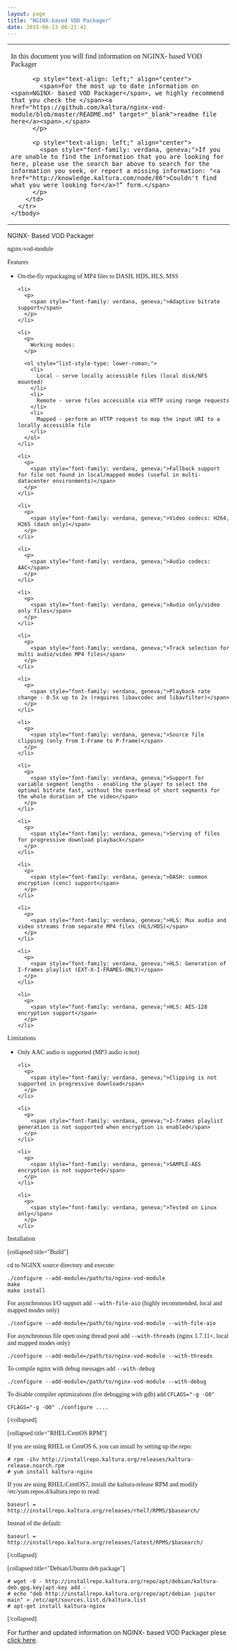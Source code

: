 ```yaml
---
layout: page
title: "NGINX-based VOD Packager"
date: 2015-06-13 00:21:41
---
```


<table border="0" cellspacing="0" cellpadding="0">
    <tbody>
      <tr>
        <td valign="bottom">
          <p style="text-align: left;">
            <span style="font-family: verdana, geneva;">In this document you will find information on NGINX- based VOD Packager</span>
          </p>
          
          <p style="text-align: left;" align="center">
            <span>For the most up to date information on <span>NGINX- based VOD Packager</span>, we highly recommend that you check the </span><a href="https://github.com/kaltura/nginx-vod-module/blob/master/README.md" target="_blank">readme file here</a><span>.</span>
          </p>
          
          <p style="text-align: left;" align="center">
            <span style="font-family: verdana, geneva;">If you are unable to find the information that you are looking for here, please use the search bar above to search for the information you seek, or report a missing information: "<a href="http://knowledge.kaltura.com/node/86">Couldn't find what you were looking for</a>?” form.</span>
          </p>
        </td>
      </tr>
    </tbody>
  </table>
  
  <p class="mce-heading-1">
    NGINX- Based VOD Packager
  </p>
  
  <p>
    <span style="font-family: verdana, geneva;"><a href="https://github.com/kaltura/nginx-vod-module/blob/master/README.md#nginx-vod-module-" class="anchor" id="user-content-nginx-vod-module-"></a><span class="mce-heading-3">nginx-vod-module </span></span>
  </p>
  
  <p>
    <span style="font-family: verdana, geneva;">Features</span>
  </p>
  
  <ul>
    <li>
      <p>
        <span style="font-family: verdana, geneva;">On-the-fly repackaging of MP4 files to DASH, HDS, HLS, MSS</span>
      </p>
    </li>
    
    <li>
      <p>
        <span style="font-family: verdana, geneva;">Adaptive bitrate support</span>
      </p>
    </li>
    
    <li>
      <p>
        Working modes:
      </p>
      
      <ol style="list-style-type: lower-roman;">
        <li>
          Local - serve locally accessible files (local disk/NFS mounted)
        </li>
        <li>
          Remote - serve files accessible via HTTP using range requests
        </li>
        <li>
          Mapped - perform an HTTP request to map the input URI to a locally accessible file
        </li>
      </ol>
    </li>
    
    <li>
      <p>
        <span style="font-family: verdana, geneva;">Fallback support for file not found in local/mapped modes (useful in multi-datacenter environments)</span>
      </p>
    </li>
    
    <li>
      <p>
        <span style="font-family: verdana, geneva;">Video codecs: H264, H265 (dash only)</span>
      </p>
    </li>
    
    <li>
      <p>
        <span style="font-family: verdana, geneva;">Audio codecs: AAC</span>
      </p>
    </li>
    
    <li>
      <p>
        <span style="font-family: verdana, geneva;">Audio only/video only files</span>
      </p>
    </li>
    
    <li>
      <p>
        <span style="font-family: verdana, geneva;">Track selection for multi audio/video MP4 files</span>
      </p>
    </li>
    
    <li>
      <p>
        <span style="font-family: verdana, geneva;">Playback rate change - 0.5x up to 2x (requires libavcodec and libavfilter)</span>
      </p>
    </li>
    
    <li>
      <p>
        <span style="font-family: verdana, geneva;">Source file clipping (only from I-Frame to P-frame)</span>
      </p>
    </li>
    
    <li>
      <p>
        <span style="font-family: verdana, geneva;">Support for variable segment lengths - enabling the player to select the optimal bitrate fast, without the overhead of short segments for the whole duration of the video</span>
      </p>
    </li>
    
    <li>
      <p>
        <span style="font-family: verdana, geneva;">Serving of files for progressive download playback</span>
      </p>
    </li>
    
    <li>
      <p>
        <span style="font-family: verdana, geneva;">DASH: common encryption (cenc) support</span>
      </p>
    </li>
    
    <li>
      <p>
        <span style="font-family: verdana, geneva;">HLS: Mux audio and video streams from separate MP4 files (HLS/HDS)</span>
      </p>
    </li>
    
    <li>
      <p>
        <span style="font-family: verdana, geneva;">HLS: Generation of I-frames playlist (EXT-X-I-FRAMES-ONLY)</span>
      </p>
    </li>
    
    <li>
      <p>
        <span style="font-family: verdana, geneva;">HLS: AES-128 encryption support</span>
      </p>
    </li>
  </ul>
  
  <p>
    <span style="font-family: verdana, geneva;">Limitations</span>
  </p>
  
  <ul>
    <li>
      <p>
        <span style="font-family: verdana, geneva;">Only AAC audio is supported (MP3 audio is not)</span>
      </p>
    </li>
    
    <li>
      <p>
        <span style="font-family: verdana, geneva;">Clipping is not supported in progressive download</span>
      </p>
    </li>
    
    <li>
      <p>
        <span style="font-family: verdana, geneva;">I-frames playlist generation is not supported when encryption is enabled</span>
      </p>
    </li>
    
    <li>
      <p>
        <span style="font-family: verdana, geneva;">SAMPLE-AES encryption is not supported</span>
      </p>
    </li>
    
    <li>
      <p>
        <span style="font-family: verdana, geneva;">Tested on Linux only</span>
      </p>
    </li>
  </ul>
  
  <p>
    <span style="font-family: verdana, geneva;"><a href="https://github.com/kaltura/nginx-vod-module/blob/master/README.md#installation" class="anchor" id="user-content-installation"></a><span class="mce-heading-3">Installation</span></span>
  </p>
  
  <p>
    <span style="font-family: verdana, geneva;">[collapsed title="Build"]</span>
  </p>
  
  <p>
    <span style="font-family: verdana, geneva;">cd to NGINX source directory and execute:</span>
  </p>
  
  <pre><span style="font-family: verdana, geneva;"><code>./configure --add-module=/path/to/nginx-vod-module
make
make install
</code></span></pre>
  
  <p>
    <span style="font-family: verdana, geneva;">For asynchronous I/O support add <code>--with-file-aio</code> (highly recommended, local and mapped modes only)</span>
  </p>
  
  <pre><span style="font-family: verdana, geneva;"><code>./configure --add-module=/path/to/nginx-vod-module --with-file-aio
</code></span></pre>
  
  <p>
    <span style="font-family: verdana, geneva;">For asynchronous file open using thread pool add <code>--with-threads</code> (nginx 1.7.11+, local and mapped modes only)</span>
  </p>
  
  <pre><span style="font-family: verdana, geneva;"><code>./configure --add-module=/path/to/nginx-vod-module --with-threads
</code></span></pre>
  
  <p>
    <span style="font-family: verdana, geneva;">To compile nginx with debug messages add <code>--with-debug</code></span>
  </p>
  
  <pre><span style="font-family: verdana, geneva;"><code>./configure --add-module=/path/to/nginx-vod-module --with-debug
</code></span></pre>
  
  <p>
    <span style="font-family: verdana, geneva;">To disable compiler optimizations (for debugging with gdb) add <code>CFLAGS="-g -O0"</code></span>
  </p>
  
  <pre><span style="font-family: verdana, geneva;"><code>CFLAGS="-g -O0" ./configure ....
</code></span></pre>
  
  <p>
    <span style="font-family: verdana, geneva;">[/collapsed]</span>
  </p>
  
  <p>
    <span style="font-family: verdana, geneva;">[collapsed title="RHEL/CentOS RPM"]</span>
  </p>
  
  <p>
    <span style="font-family: verdana, geneva;">If you are using RHEL or CentOS 6, you can install by setting up the repo:</span>
  </p>
  
  <pre><span style="font-family: verdana, geneva;"><code># rpm -ihv http://installrepo.kaltura.org/releases/kaltura-release.noarch.rpm
# yum install kaltura-nginx
</code></span></pre>
  
  <p>
    <span style="font-family: verdana, geneva;">If you are using RHEL/CentOS7, install the kaltura-release RPM and modify /etc/yum.repos.d/kaltura.repo to read:</span>
  </p>
  
  <pre><span style="font-family: verdana, geneva;"><code>baseurl = http://installrepo.kaltura.org/releases/rhel7/RPMS/$basearch/
</code></span></pre>
  
  <p>
    <span style="font-family: verdana, geneva;">Instead of the default:</span>
  </p>
  
  <pre><span style="font-family: verdana, geneva;"><code>baseurl = http://installrepo.kaltura.org/releases/latest/RPMS/$basearch/
</code></span></pre>
  
  <p>
    <span style="font-family: verdana, geneva;">[/collapsed]</span>
  </p>
  
  <p>
    <span style="font-family: verdana, geneva;">[collapsed title="Debian/Ubuntu deb package"]</span>
  </p>
  
  <pre><span style="font-family: verdana, geneva;"><code># wget -O - http://installrepo.kaltura.org/repo/apt/debian/kaltura-deb.gpg.key|apt-key add -
# echo "deb http://installrepo.kaltura.org/repo/apt/debian jupiter main" &gt; /etc/apt/sources.list.d/kaltura.list
# apt-get install kaltura-nginx
</code></span></pre>
  
  <p>
    <span style="font-family: verdana, geneva; background-color: #ffffff;">[/collapsed]</span>
  </p>
  
  <p class="mce-heading-3">
    For further and updated information on NGINX- based VOD Packager plese <a href="https://github.com/kaltura/nginx-vod-module/blob/master/README.md" target="_blank">click here</a>.
  </p>